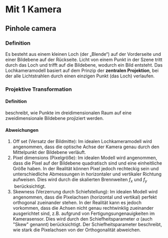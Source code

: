 # Mit 1 Kamera 
## Pinhole camera 
### Definition 
Es besteht aus einem kleinen Loch (der „Blende“) auf der Vorderseite und einer Bildebene auf der Rückseite. Licht von einem Punkt in der Szene tritt durch das Loch und trifft auf die Bildebene, wodurch ein Bild entsteht. Das Lochkameramodell basiert auf dem Prinzip der **zentralen Projektion**, bei der alle Lichtstrahlen durch einen einzigen Punkt (das Loch) verlaufen. 
### Projektive Transformation 
#### Definition 
beschreibt, wie Punkte im dreidimensionalen Raum auf eine zweidimensionale Bildebene projiziert werden. 
#### Abweichungen 
1. Off set (Versatz der Bildmitte): Im idealen Lochkameramodell wird angenommen, dass die optische Achse der Kamera genau durch den Mittelpunkt der Bildebene verläuft. 
2. Pixel dimensions (Pixelgröße): Im idealen Modell wird angenommen, dass die Pixel auf der Bildebene quadratisch sind und eine einheitliche Größe haben. In der Realität können Pixel jedoch rechteckig sein und unterschiedliche Abmessungen in horizontaler und vertikaler Richtung aufweisen. Dies wird durch die skalierten Brennweiten $f_x$​ und $f_y$​ berücksichtigt. 
3. Skewness (Verzerrung durch Schiefstellung): Im idealen Modell wird angenommen, dass die Pixelachsen (horizontal und vertikal) perfekt orthogonal zueinander stehen. In der Realität kann es jedoch vorkommen, dass die Achsen nicht genau rechtwinklig zueinander ausgerichtet sind, z.B. aufgrund von Fertigungsungenauigkeiten im Kamerasensor. Dies wird durch den Schiefheitsparameter $\alpha$ (auch "Skew" genannt) berücksichtigt. Der Schiefheitsparameter beschreibt, wie stark die Pixelachsen von der Orthogonalität abweichen. 


